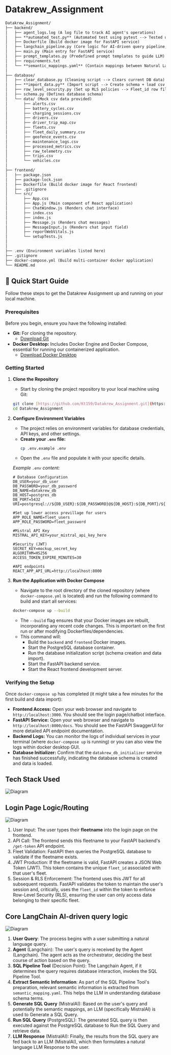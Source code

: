 # Datakrew_Assignment
```markdown
Datakrew_Assignment/
├── backend/
│   ├── agent_logs.log (A log file to track AI agent's operations)
│   ├── **automated_test.py** (Automated test using pytest --> Tested using 'fleet_id = 1' from mock data)
│   ├── Dockerfile (Build docker image for FastAPI service) 
│   ├── langchain_pipeline.py (Core logic for AI-driven query pipeline, built using Langchain tool-calling) 
│   ├── main.py (Main entry for FastAPI service)
│   ├── prompt_templates.py (Predefined prompt templates to guide LLM)
│   ├── requirements.txt
│   └── **semantic_mappings.yaml** (Contain mappings between Natural Language and DB Schema elements)
│   
├── database/
│   ├── clear_database.py (Cleaning script --> Clears current DB data)
│   ├── **import_data.py** (Import script --> Create schema + load csv from data folder)
│   ├── row_level_security.py (Set up RLS policies --> Fleet_id row filtering)
│   ├── schema.py (Defines database schema)
│   └── data/ (Mock csv data provided)
│       ├── alerts.csv
│       ├── battery_cycles.csv
│       ├── charging_sessions.csv
│       ├── drivers.csv
│       ├── driver_trip_map.csv
│       ├── fleets.csv
│       ├── fleet_daily_summary.csv
│       ├── geofence_events.csv
│       ├── maintenance_logs.csv
│       ├── processed_metrics.csv
│       ├── raw_telemetry.csv
│       ├── trips.csv
│       └── vehicles.csv
│
├── frontend/
│   ├── package.json
│   ├── package-lock.json
│   ├── Dockerfile (Build docker image for React frontend)
│   ├── .gitignore
│   └── src/
│       ├── App.css
│       ├── App.js (Main component of React application)
│       ├── ChatWindow.js (Renders chat interface)
│       ├── index.css 
│       ├── index.js
│       ├── Message.js (Renders chat messages)
│       ├── MessageInput.js (Renders chat input field)
│       ├── reportWebVitals.js
│       └── setupTests.js
│   
│
├── .env (Environment variables listed here)
├── .gitignore 
├── docker-compose.yml (Build multi-container docker application)
└── README.md
```
## 🚀 Quick Start Guide

Follow these steps to get the Datakrew Assignment up and running on your local machine.

### Prerequisites

Before you begin, ensure you have the following installed:

* **Git:** For cloning the repository.
    * [Download Git](https://git-scm.com/downloads)
* **Docker Desktop:** Includes Docker Engine and Docker Compose, essential for running our containerized application.
    * [Download Docker Desktop](https://www.docker.com/products/docker-desktop)

### Getting Started

1.  **Clone the Repository**
    - Start by cloning the project repository to your local machine using Git:

    ```bash
    git clone [https://github.com/Kt159/Datakrew_Assignment.git](https://github.com/Kt159/Datakrew_Assignment.git)
    cd Datakrew_Assignment
    ```
2.  **Configure Environment Variables**
    - The project relies on environment variables for database credentials, API keys, and other settings.
    * **Create your `.env` file:** 
        ```bash
        cp .env.example .env
        ```
    * Open the `.env` file and populate it with your specific details.

    *Example `.env` content:*
    ```text
    # Database Configuration
    DB_USER=your_db_user
    DB_PASSWORD=your_db_password
    DB_NAME=datakrew_db
    DB_HOST=postgres_db
    DB_PORT=5432
    URI=postgresql://${DB_USER}:${DB_PASSWORD}@${DB_HOST}:${DB_PORT}/${DB_NAME}

    #Set up lower access previllage for users
    APP_ROLE_NAME=fleet_users
    APP_ROLE_PASSWORD=fleet_password
    
    #Mistral API Key
    MISTRAL_API_KEY=your_mistral_api_key_here

    #Security (JWT)
    SECRET_KEY=mockup_secret_key
    ALGORITHM=HS256
    ACCESS_TOKEN_EXPIRE_MINUTES=30
    
    #API endpoints
    REACT_APP_API_URL=http://localhost:8000
    ```

3.  **Run the Application with Docker Compose**
    - Navigate to the root directory of the cloned repository (where `docker-compose.yml` is located) and run the following command to build and start all services:

    ```bash
    docker-compose up --build
    ```
    * The `--build` flag ensures that your Docker images are rebuilt, incorporating any recent code changes. This is important on the first run or after modifying Dockerfiles/dependencies.
    * This command will:
        * Build the `backend` and `frontend` Docker images.
        * Start the PostgreSQL database container.
        * Run the database initialization script (schema creation and data import).
        * Start the FastAPI backend service.
        * Start the React frontend development server.

### Verifying the Setup

Once `docker-compose up` has completed (it might take a few minutes for the first build and data import):

* **Frontend Access:** Open your web browser and navigate to `http://localhost:3000`. You should see the login page/chatbot interface.
* **FastAPI Service:** Open your web browser and navigate to `http://localhost:8000/docs`. You should see the FastAPI SwaggerUI for more detailed API endpoint documentation.
* **Backend Logs:** You can monitor the logs of individual services in your terminal (where `docker-compose up` is running) or you can also view the logs within docker desktop GUI.
* **Database Initializer:** Confirm that the `datakrew_db_initializer` service has finished successfully, indicating the database schema is created and data is loaded.
  
## Tech Stack Used
![Diagram](./images/datakrew_techstack.png)

## Login Page Logic/Routing
![Diagram](./images/datakrew_login.png)
1. User Input: The user types their **fleetname** into the login page on the frontend.
2. API Call: The frontend sends this fleetname to your FastAPI backend's `/get-token` API endpoint.
3. Fleet Validation: FastAPI then queries the PostgreSQL database to validate if the fleetname exists.
4. JWT Production: If the fleetname is valid, FastAPI creates a JSON Web Token (JWT). This token contains the unique `fleet_id` associated with that user's fleet.
5. Session & RLS Enforcement: The frontend uses this JWT for all subsequent requests. FastAPI validates the token to maintain the user's session and, critically, uses the `fleet_id` within the token to enforce Row-Level Security (RLS), ensuring the user can only access data belonging to their specific fleet.

## Core LangChain AI-driven query logic
![Diagram](./images/datakrew.drawio.png)
1. **User Query**: The process begins with a user submitting a natural language query.
2. **Agent** (Langchain): The user's query is received by the Agent (Langchain). The agent acts as the orchestrator, deciding the best course of action based on the query.
3. **SQL Pipeline Tool** (Decision Point): The Langchain Agent, if it determines the query requires database interaction, invokes the SQL Pipeline Tool.
4. **Extract Semantic Information**: As part of the SQL Pipeline Tool's preparation, relevant semantic information is extracted from `semantic_mapping.yaml`. This helps the LLM in understanding database schema terms.
5. **Generate SQL Query** (MistralAI): Based on the user's query and potentially the semantic mappings, an LLM (specifically MistralAI) is used to Generate a SQL Query.
6. **Run SQL Query** (PostgreSQL): The generated SQL query is then executed against the PostgreSQL database to Run the SQL Query and retrieve data.
7. **LLM Response** (MistralAI): Finally, the results from the SQL query are fed back to an LLM (MistralAI), which then formulates a natural language LLM Response to the user.

